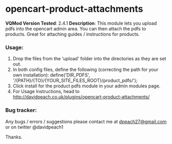 opencart-product-attachments
============================

**VQMod Version Tested**: 2.4.1
**Description**: This module lets you upload pdfs into the opencart admin area. You can then attach the pdfs to products. Great for attaching guides / instructions for products.

### Usage:

1) Drop the files from the 'upload' folder into the directories as they are set out.
2) In both config files, define the following (correcting the path for your own installation):
	define('DIR_PDFS', '/{PATH}/{TO}/{YOUR_SITE_FILES_ROOT}/product_pdfs/');
3) Click install for the product pdfs module in your admin modules page.
4) For Usage Instructions, head to http://davidpeach.co.uk/plugins/opencart-product-attachments/

### Bug tracker:
Any bugs / errors / suggestions please contact me at dpeach27@gmail.com or on twitter @davidpeach1

Thanks.